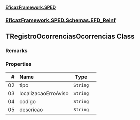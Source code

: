 #### [EficazFramework.SPED](EficazFrameworkSPED.md 'EficazFramework SPED')
### [EficazFramework.SPED.Schemas.EFD_Reinf](EficazFramework.SPED.Schemas.EFD_Reinf.md 'EficazFramework.SPED.Schemas.EFD_Reinf')

## TRegistroOcorrenciasOcorrencias Class

### Remarks
### Properties

| # | Name | Type | |
| ---: | :--- | :---: | :--- |
| 02 | tipo | `String` |  |
| 03 | localizacaoErroAviso | `String` |  |
| 04 | codigo | `String` |  |
| 05 | descricao | `String` |  |
